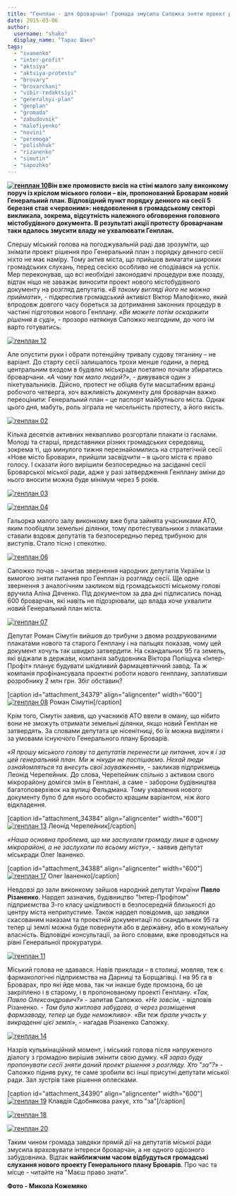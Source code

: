 ```yaml
---
title: "Генплан - для броварчан! Громада змусила Сапожка зняти проект рішення з сесії та провести слухання"
date: 2015-03-06
author: 
  username: "shako"
  display_name: "Тарас Шако"
tags: 
  - "ivanenko"
  - "inter-profit"
  - "aktsiya"
  - "aktsiya-protestu"
  - "brovary"
  - "brovarchani"
  - "vibir-redaktsiyi"
  - "generalnyi-plan"
  - "genplan"
  - "gromada"
  - "zabudovnik"
  - "malofiyenko"
  - "novini"
  - "peremoga"
  - "polishhuk"
  - "rizanenko"
  - "simutin"
  - "sapozhko"
---
```


**[![генплан 10](https://mpz.brovary.org/wp-content/uploads/2015/03/genplan-10.jpg)](https://mpz.brovary.org/wp-content/uploads/2015/03/genplan-10.jpg)Він вже промовисто висів на стіні малого залу виконкому поруч із кріслом міського голови – він, пропонований Броварам новий Генеральний план. Відповідний пункт порядку денного на сесії 5 березня став «червоним»: невдоволення в громадському секторі викликала, зокрема, відсутність належного обговорення головного містобудівного документа. В результаті акції протесту броварчанам таки вдалось змусити владу не ухвалювати Генплан.**

Спершу міський голова на погоджувальній раді дав зрозуміти, що знімати проект рішення про Генеральний план з порядку денного сесії ніхто не має наміру. Тому актив міста, що прийшов вимагати широких громадських слухань, перед сесією особливо не сподівався на успіх. Мер переконував, що всі необхідні законодавчі процедури вже позаду, відтак ніщо не заважає виносити проект нового містобудівного документу на розгляд депутатів. _«В такому вигляді його не можна приймати»,_ - підкреслив громадський активіст Віктор Малофієнко, який впродовж довгого часу бореться за дотримання законних процедур в частині підготовки нового Генплану. _«Ви можете потім оскаржити рішення в суді»,_ - прозоро натякнув Сапожко незгодним, до чого їм варто готуватись.

[![генплан 12](https://mpz.brovary.org/wp-content/uploads/2015/03/genplan-121.jpg)](https://mpz.brovary.org/wp-content/uploads/2015/03/genplan-121.jpg)

Але опустити руки і обрати потенційну тривалу судову тяганину – не варіант. До старту сесії залишалось трохи менше години, а перед центральним входом в будівлю міськради поетапно почали збиратись броварчани. _«А чому так мало людей?»_, - дивувався один з пікетувальників. Дійсно, протест не обіцяв бути масштабним вранці робочого четверга, хоч важливість документу для броварчан важко переоцінити: Генеральний план – це паспорт майбутнього міста. Однак цього дня, мабуть, роль зіграла не чисельність протесту, а його якість.

[![генплан 02](https://mpz.brovary.org/wp-content/uploads/2015/03/genplan-02.jpg)](https://mpz.brovary.org/wp-content/uploads/2015/03/genplan-02.jpg)

Кілька десятків активних неквапливо розгортали плакати із гаслами. Молоді та старші, представники різних громадських середовищ, зокрема ті, що минулого тижня перезнайомились на стратегічній сесії «Нове місто Бровари», прийшли засвідчити – в цього міста є право голосу. І сказати його вирішили безпосередньо на засіданні сесії Броварської міської ради, адже у разі затвердження Генплану зміни до нього вносити можна буде мінімум через 5 років.

[![генплан 03](https://mpz.brovary.org/wp-content/uploads/2015/03/genplan-03.jpg)](https://mpz.brovary.org/wp-content/uploads/2015/03/genplan-03.jpg)

[![генплан 04](https://mpz.brovary.org/wp-content/uploads/2015/03/genplan-04.jpg)](https://mpz.brovary.org/wp-content/uploads/2015/03/genplan-04.jpg)

Гальорка малого залу виконкому вже була зайнята учасниками АТО, яким пообіцяли земельні ділянки, тому протестувальники з плакатами ставали вздовж депутатів та безпосередньо перед трибуною для виступів. Стало тісно і спекотно.

[![генплан 06](https://mpz.brovary.org/wp-content/uploads/2015/03/genplan-06.jpg)](https://mpz.brovary.org/wp-content/uploads/2015/03/genplan-06.jpg)

Сапожко почав – зачитав звернення народних депутатів України із вимогою зняти питання про Генплан із розгляду сесії. Ще одне звернення з аналогічним закликом від громадськості міському голові вручила Аліна Дяченко. Під документом за два дні підписались понад 600 броварчан, які навіть не підозрювали, що влада хоче ухвалити новий Генеральний план міста.

[![генплан 07](https://mpz.brovary.org/wp-content/uploads/2015/03/genplan-07.jpg)](https://mpz.brovary.org/wp-content/uploads/2015/03/genplan-07.jpg)

Депутат Роман Сімутін вийшов до трибуни з двома роздрукованими плакатами нового та старого Генплану і на пальцях показав, чому цей документ хочуть так швидко затвердити. На скандальних 95 га земель, які віджали в держави, компанія забудовника Віктора Поліщука «Інтер-Профіт» планує будувати шкідливий фармацевтичний завод. Та ж компанія профінансувала проектні роботи нового генплану, заплативши розробнику 2 млн грн. Збіг обставин?

\[caption id="attachment\_34379" align="aligncenter" width="600"\][![генплан 08](https://mpz.brovary.org/wp-content/uploads/2015/03/genplan-08.jpg)](https://mpz.brovary.org/wp-content/uploads/2015/03/genplan-08.jpg) Роман Сімутін\[/caption\]

Крім того, Сімутін заявив, що учасників АТО ввели в оману, що нібито вони не зможуть отримати земельні ділянки, якщо новий Генплан не затвердять. За словами депутата це нісенітниці, бо їх можна виділяти і за умовами існуючого Генерального плану Броварів.

_«Я прошу міського голову та депутатів перенести це питання, хоч я і за цей генеральний план. Ми ж нікуди не поспішаємо. Нехай люди ознайомляться та внесуть свої зауваження»,_ - закликав підприємець Леонід Черепейник. До слова, Черепейник спільно з активом свого мікрорайону домігся змін в Генплані, а саме - заборони будівництва багатоповерхівок на вулиці Фельдмана. Тому ухвалення нового документу було б для нього особисто кращим варіантом, ніж його відкладення.

\[caption id="attachment\_34384" align="aligncenter" width="600"\][![генплан 13](https://mpz.brovary.org/wp-content/uploads/2015/03/genplan-13.jpg)](https://mpz.brovary.org/wp-content/uploads/2015/03/genplan-13.jpg) Леонід Черепейник\[/caption\]

_«Наша основна проблема, що ми заслухали громаду лише в одному мікрорайоні, а не заслухали по всьому місту»_, - заявив депутат міськради Олег Іваненко.

\[caption id="attachment\_34388" align="aligncenter" width="600"\][![генплан 17](https://mpz.brovary.org/wp-content/uploads/2015/03/genplan-17.jpg)](https://mpz.brovary.org/wp-content/uploads/2015/03/genplan-17.jpg) Олег Іваненко\[/caption\]

Невдовзі до зали виконкому зайшов народний депутат України **Павло Різаненко**. Нардеп зазначив, будівництво "Інтер-Профітом" підприємства 3-го класу шкідливості в безпосередній близькості до центру міста неприпустиме. Також нардеп повідомив, що завдяки скасованим наказам та проектній документації по скандальних 95 га тепер ці землі можна буде повернути або в державну, або в комунальну власність. Відповідні консультації, за його словами, вже проводяться на рівні Генеральної прокуратури.

[![генплан 11](https://mpz.brovary.org/wp-content/uploads/2015/03/genplan-11.jpg)](https://mpz.brovary.org/wp-content/uploads/2015/03/genplan-11.jpg)

Міський голова не здавався. Навів приклади – в столиці, мовляв, теж є фармакологічні підприємства на Дарниці та Борщагівці. І на 95 га в Броварах, про які йде мова, так чи інакше буде промзона, бо це закріплено і в старому, і в пропонованому проекті Генплану. _«Так, Павло Олександрович?»_ - запитав Сапожко. _«Не зовсім,_ - відповів Різаненко. - _Там була житлова забудова, а через розміщення фармзаводу, тепер це буде неможливо»_. _«Ви теж брали участь у викраденні цієї землі»_, - нагадав Різаненко Сапожку.

[![генплан 14](https://mpz.brovary.org/wp-content/uploads/2015/03/genplan-14.jpg)](https://mpz.brovary.org/wp-content/uploads/2015/03/genplan-14.jpg)

Назрів кульмінаційний момент, і міський голова після напруженого діалогу з громадою вирішив змінити свою думку. «_Я зараз буду пропонувати сесії зняти даний проект рішення з розгляду. Хто "за"?_» - Сапожко підняв руку, те саме зробили всі інші присутні депутати міської ради. Зал зустрів таке рішення оплесками.

\[caption id="attachment\_34390" align="aligncenter" width="600"\][![генплан 19](https://mpz.brovary.org/wp-content/uploads/2015/03/genplan-19.jpg)](https://mpz.brovary.org/wp-content/uploads/2015/03/genplan-19.jpg) Клавдія Сдобнякова рахує, хто "за"\[/caption\]

[![генплан 18](https://mpz.brovary.org/wp-content/uploads/2015/03/genplan-18.jpg)](https://mpz.brovary.org/wp-content/uploads/2015/03/genplan-18.jpg)

[![генплан 20](https://mpz.brovary.org/wp-content/uploads/2015/03/genplan-20.jpg)](https://mpz.brovary.org/wp-content/uploads/2015/03/genplan-20.jpg)

Таким чином громада завдяки прямій дії на депутатів міської ради змусила враховувати інтереси броварчан, а не одного одіозного забудовника. Відтак **найближчим часом відбудуться громадські слухання нового проекту Генерального плану Броварів**. Про час та місце - читайте на "Маєш право знати".

**Фото - Микола Кожемяко**
